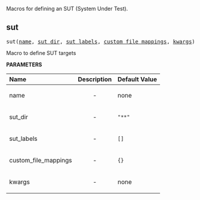 <!-- Generated with Stardoc: http://skydoc.bazel.build -->

Macros for defining an SUT (System Under Test).

<a id="sut"></a>

## sut

<pre>
sut(<a href="#sut-name">name</a>, <a href="#sut-sut_dir">sut_dir</a>, <a href="#sut-sut_labels">sut_labels</a>, <a href="#sut-custom_file_mappings">custom_file_mappings</a>, <a href="#sut-kwargs">kwargs</a>)
</pre>

Macro to define SUT targets

**PARAMETERS**


| Name  | Description | Default Value |
| :------------- | :------------- | :------------- |
| <a id="sut-name"></a>name |  <p align="center"> - </p>   |  none |
| <a id="sut-sut_dir"></a>sut_dir |  <p align="center"> - </p>   |  <code>"**"</code> |
| <a id="sut-sut_labels"></a>sut_labels |  <p align="center"> - </p>   |  <code>[]</code> |
| <a id="sut-custom_file_mappings"></a>custom_file_mappings |  <p align="center"> - </p>   |  <code>{}</code> |
| <a id="sut-kwargs"></a>kwargs |  <p align="center"> - </p>   |  none |


